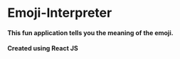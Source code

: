 # Emoji-Interpreter

<h4>This fun application tells you the meaning of the emoji.</h4>
<b>Created using React JS</b>
